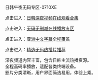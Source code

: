 日韩午夜无码专区-0710XE

点击进入：<a href="https://heiliaozj3tjd.pages.dev">日韩深夜视频在线观看合集</a>

点击进入：<a href="https://heiliaoe8ajia.pages.dev">无码无删减在线播放专区</a>

点击进入：<a href="https://heiliaoxqkkct.pages.dev">亚洲中文字幕全程覆盖</a>

点击进入：<a href="https://heiliaoxwd5i8.pages.dev">精选无码热播片推荐</a>

深夜频道内容丰富，包含日韩主流热播资源。  
全程高码率播放，适配各类终端设备。  
影片分类清晰，用户界面简洁易用，体验上乘。

<span style="display:none;">[Canonical link](https://github.com/ujm20250710/ujm1 )</span>
